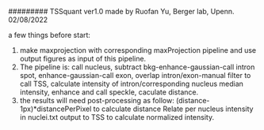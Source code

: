 #########
TSSquant ver1.0 made by Ruofan Yu, Berger lab, Upenn. 
02/08/2022

a few things before start:
1. make maxprojection with corresponding maxProjection pipeline and use output figures as input of this pipeline.
2. The pipeline is: call nucleus, subtract bkg-enhance-gaussian-call intron spot, enhance-gaussian-call exon, overlap intron/exon-manual filter to call TSS, calculate intensity of intron/corresponding nucleus median intensity, enhance and call speckle, caculate distance.
3. the results will need post-processing as follow: 
  (distance-1px)*distancePerPixel to calculate distance
  Relate per nucleus intensity in nuclei.txt output to TSS to calculate normalized intensity.
